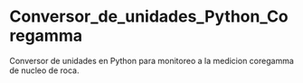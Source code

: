 # Conversor_de_unidades_Python_Coregamma
Conversor de unidades en Python para monitoreo a la medicion coregamma de nucleo de roca.
